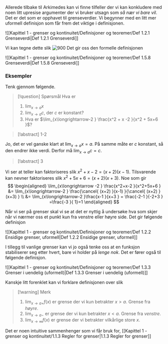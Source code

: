 Allerede tilbake til Arkimedes kan vi finne tilfeller der vi kan konkludere med noen litt upresise argumenter der vi bruker utsagn som *så nær vi bare vil*. Det er det som er opphavet til grenseverdier. Vi begynner med en litt mer uformell definisjon som får frem det viktige i definisjonen.  

![[Kapittel 1 - grenser og kontinuitet/Definisjoner og teoremer/Def 1.2.1 Grenseverdi|Def 1.2.1 Grenseverdi]]

Vi kan tegne dette slik
![900](Files/grensebilde.svg)
Det gir oss den formelle definisjonen

![[Kapittel 1 - grenser og kontinuitet/Definisjoner og teoremer/Def 1.5.8 Grenseverdi|Def 1.5.8 Grenseverdi]]

### Eksempler

Tenk gjennom følgende.

> [!question] Spørsmål 
> Hva er
> 1. $\lim_{x\longrightarrow a} x$
> 2. $\lim_{x \longrightarrow a} c$, der $c$ er konstant?
> 3. Hva er $\lim_{x\longrightarrow-2 } \frac{x^2 + x -2 }{x^2 + 5x+6 }$?

> [!abstract] 1-2

Jo, det er vel ganske klart at $\lim_{x \longrightarrow a} x = a$. På samme måte er $c$ konstant, så den endrer ikke verdi. Derfor må $\lim_{x \longrightarrow a} c = c$.

> [!abstract] 3

Vi ser at teller kan faktoriseres slik $x^2+x-2 = (x+2)(x-1)$. Tilsvarende kan nevner faktoriseres slik $x^2+5x+6 = (x+2)(x+3)$. Noe som gir
$$
\begin{aligned} 
  \lim_{x\longrightarrow -2 } \frac{x^2+x-2 }{x^2+5x+6 } &= \lim_{x\longrightarrow-2 } \frac{\cancel{ (x+2) }(x-1) }{\cancel{ (x+2) }(x+3) } \\ &= \lim_{x\longrightarrow-2 }\frac{x-1 }{x+3 }  = \frac{-2-1 }{-2+3 } =\frac{-3 }{ 1}=1    
\end{aligned} 
$$

Når vi ser på grenser skal vi se at det er nyttig å undersøke hva som skjer når vi nærmer oss et punkt kun fra venstre eller høyre side. Det gir følgende definisjon

![[Kapittel 1 - grenser og kontinuitet/Definisjoner og teoremer/Def 1.2.2 Ensidige grenser, uformell|Def 1.2.2 Ensidige grenser, uformell]]

I tillegg til vanlige grenser kan vi jo også tenke oss at en funksjon stabiliserer seg etter hvert, bare vi holder på *lenge nok*. Det er fører også til følgende definisjon.

![[Kapittel 1 - grenser og kontinuitet/Definisjoner og teoremer/Def 1.3.3 Grenser i uendelig (uformell)|Def 1.3.3 Grenser i uendelig (uformell)]]

Kanskje litt forenklet kan vi forklare definisjonen over slik

> [!warning] Merk 
> 1. $\lim_{x\longrightarrow a+}f(x)$ er grense der vi kun betrakter $x>a$. Grense fra *høyre*.
> 2. $\lim_{x\longrightarrow  a-}$ er grense der vi kun betrakter $x<a$. Grense fra *venstre*.
> 3. $\lim_{x\longrightarrow \infty}f(x)$ er grense der vi betrakter vilkårlige store $x$.

Det er noen intuitive sammenhenger som vi får bruk for, [[Kapittel 1 - grenser og kontinuitet/1.1.3 Regler for grenser|1.1.3 Regler for grenser]]
